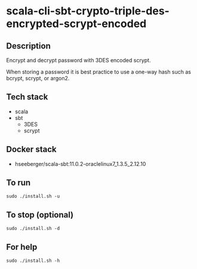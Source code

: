 # scala-cli-sbt-crypto-triple-des-encrypted-scrypt-encoded

## Description
Encrypt and decrypt password with 3DES
encoded scrypt.

When storing a password it is best practice
to use a one-way hash such as bcrypt, scrypt,
or argon2.

## Tech stack
- scala
- sbt
  - 3DES
  - scrypt

## Docker stack
- hseeberger/scala-sbt:11.0.2-oraclelinux7_1.3.5_2.12.10

## To run
`sudo ./install.sh -u`

## To stop (optional)
`sudo ./install.sh -d`

## For help
`sudo ./install.sh -h`
